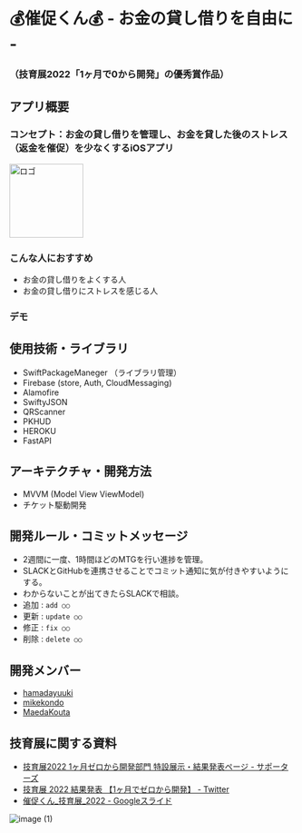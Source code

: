 # 💰催促くん💰 - お金の貸し借りを自由に - 
### （技育展2022「1ヶ月で0から開発」の優秀賞作品）

## アプリ概要
### コンセプト：お金の貸し借りを管理し、お金を貸した後のストレス（返金を催促）を少なくするiOSアプリ
<img width="130" alt="ロゴ" src="https://user-images.githubusercontent.com/65348333/193996530-204fd122-b5b0-413f-bc80-7cd9e6547969.png">

### こんな人におすすめ
- お金の貸し借りをよくする人
- お金の貸し借りにストレスを感じる人

### デモ


## 使用技術・ライブラリ
- SwiftPackageManeger （ライブラリ管理）
- Firebase (store, Auth, CloudMessaging)
- Alamofire
- SwiftyJSON
- QRScanner
- PKHUD
- HEROKU
- FastAPI

## アーキテクチャ・開発方法
- MVVM (Model View ViewModel)
- チケット駆動開発

## 開発ルール・コミットメッセージ
- 2週間に一度、1時間ほどのMTGを行い進捗を管理。
- SLACKとGitHubを連携させることでコミット通知に気が付きやすいようにする。
- わからないことが出てきたらSLACKで相談。
- 追加 : `add ○○`
- 更新 : `update ○○`
- 修正 : `fix ○○`
- 削除 : `delete ○○`

## 開発メンバー
* [hamadayuuki](https://github.com/hamadayuuki)
* [mikekondo](https://github.com/mikekondo)
* [MaedaKouta](https://github.com/MaedaKouta)

## 技育展に関する資料
* [技育展2022 1ヶ月ゼロから開発部門 特設展示・結果発表ページ - サポーターズ](https://talent.supporterz.jp/geekten/2022/exhibition.html#theme15)
* [技育展 2022 結果発表 【1ヶ月でゼロから開発】 - Twitter](https://twitter.com/geek_pjt/status/1573186583830073344?s=20&t=U83zU1fRvmugarFPB81fIA)
* [催促くん_技育展_2022 - Googleスライド](https://docs.google.com/presentation/d/1Mj6D73o22VpGOUYNnIHmPLqKaTaYGRrL3Qh_EqAwwd0/edit?usp=sharing)


![image (1)](https://user-images.githubusercontent.com/65348333/193999543-58dd946f-e3a5-462e-94cb-a691e196bf33.png)


